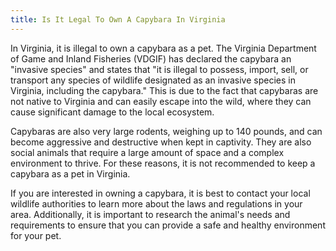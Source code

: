 ```yaml
---
title: Is It Legal To Own A Capybara In Virginia
---
```


In Virginia, it is illegal to own a capybara as a pet. The Virginia Department of Game and Inland Fisheries (VDGIF) has declared the capybara an "invasive species" and states that "it is illegal to possess, import, sell, or transport any species of wildlife designated as an invasive species in Virginia, including the capybara." This is due to the fact that capybaras are not native to Virginia and can easily escape into the wild, where they can cause significant damage to the local ecosystem. 

Capybaras are also very large rodents, weighing up to 140 pounds, and can become aggressive and destructive when kept in captivity. They are also social animals that require a large amount of space and a complex environment to thrive. For these reasons, it is not recommended to keep a capybara as a pet in Virginia. 

If you are interested in owning a capybara, it is best to contact your local wildlife authorities to learn more about the laws and regulations in your area. Additionally, it is important to research the animal's needs and requirements to ensure that you can provide a safe and healthy environment for your pet.